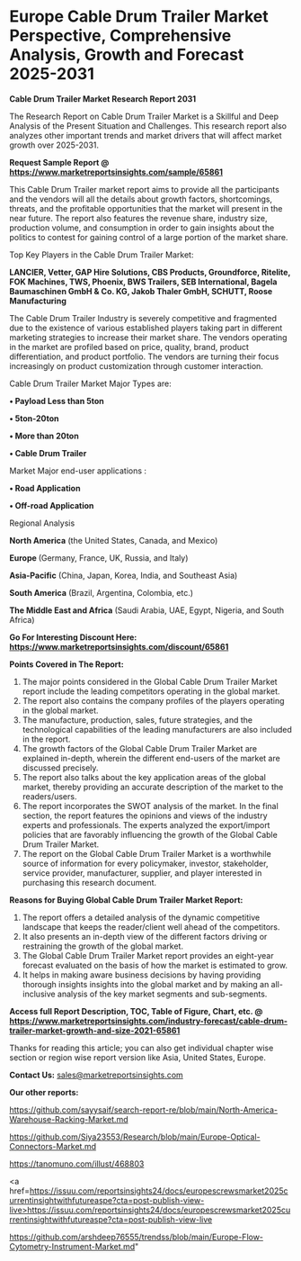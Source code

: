 # Europe Cable Drum Trailer Market Perspective, Comprehensive Analysis, Growth and Forecast 2025-2031

<strong>Cable Drum Trailer Market Research Report 2031</strong>

The Research Report on Cable Drum Trailer Market is a Skillful and Deep Analysis of the Present Situation and Challenges. This research report also analyzes other important trends and market drivers that will affect market growth over 2025-2031.

<strong>Request Sample Report @ <a href=https://www.marketreportsinsights.com/sample/65861>https://www.marketreportsinsights.com/sample/65861</a></strong>

This Cable Drum Trailer market report aims to provide all the participants and the vendors will all the details about growth factors, shortcomings, threats, and the profitable opportunities that the market will present in the near future. The report also features the revenue share, industry size, production volume, and consumption in order to gain insights about the politics to contest for gaining control of a large portion of the market share.

Top Key Players in the Cable Drum Trailer Market:

<strong>LANCIER, Vetter, GAP Hire Solutions, CBS Products, Groundforce, Ritelite, FOK Machines, TWS, Phoenix, BWS Trailers, SEB International, Bagela Baumaschinen GmbH & Co. KG, Jakob Thaler GmbH, SCHUTT, Roose Manufacturing</strong>

The Cable Drum Trailer Industry is severely competitive and fragmented due to the existence of various established players taking part in different marketing strategies to increase their market share. The vendors operating in the market are profiled based on price, quality, brand, product differentiation, and product portfolio. The vendors are turning their focus increasingly on product customization through customer interaction.

Cable Drum Trailer Market Major Types are:

<strong>• Payload Less than 5ton

• 5ton-20ton

• More than 20ton

• Cable Drum Trailer</strong>

Market Major end-user applications :

<strong>• Road Application

• Off-road Application</strong>

Regional Analysis

</u><strong><b>North America</b></strong> (the United States, Canada, and Mexico)

<strong><b>Europe </b></strong>(Germany, France, UK, Russia, and Italy)

<strong><b>Asia-Pacific</b></strong> (China, Japan, Korea, India, and Southeast Asia)

<strong><b>South America</b></strong> (Brazil, Argentina, Colombia, etc.)

<strong><b>The Middle East and Africa</b></strong> (Saudi Arabia, UAE, Egypt, Nigeria, and South Africa)

<strong>Go For Interesting Discount Here: <a href=https://www.marketreportsinsights.com/discount/65861>https://www.marketreportsinsights.com/discount/65861</a></strong>

<strong>Points Covered in The Report:</strong>
<ol>
  <li>The major points considered in the Global Cable Drum Trailer Market report include the leading competitors operating in the global market.</li>
  <li>The report also contains the company profiles of the players operating in the global market.</li>
  <li>The manufacture, production, sales, future strategies, and the technological capabilities of the leading manufacturers are also included in the report.</li>
  <li>The growth factors of the Global Cable Drum Trailer Market are explained in-depth, wherein the different end-users of the market are discussed precisely.</li>
  <li>The report also talks about the key application areas of the global market, thereby providing an accurate description of the market to the readers/users.</li>
  <li>The report incorporates the SWOT analysis of the market. In the final section, the report features the opinions and views of the industry experts and professionals. The experts analyzed the export/import policies that are favorably influencing the growth of the Global Cable Drum Trailer Market.</li>
  <li>The report on the Global Cable Drum Trailer Market is a worthwhile source of information for every policymaker, investor, stakeholder, service provider, manufacturer, supplier, and player interested in purchasing this research document.</li>
</ol>
<strong>Reasons for Buying Global Cable Drum Trailer Market Report:</strong>

<ol>
  <li>The report offers a detailed analysis of the dynamic competitive landscape that keeps the reader/client well ahead of the competitors.</li>
  <li>It also presents an in-depth view of the different factors driving or restraining the growth of the global market.</li>
  <li>The Global Cable Drum Trailer Market report provides an eight-year forecast evaluated on the basis of how the market is estimated to grow.</li>
  <li>It helps in making aware business decisions by having providing thorough insights insights into the global market and by making an all-inclusive analysis of the key market segments and sub-segments.</li>
</ol>
<strong>Access full Report Description, TOC, Table of Figure, Chart, etc. @ <a href=https://www.marketreportsinsights.com/industry-forecast/cable-drum-trailer-market-growth-and-size-2021-65861>https://www.marketreportsinsights.com/industry-forecast/cable-drum-trailer-market-growth-and-size-2021-65861</a></strong>


Thanks for reading this article; you can also get individual chapter wise section or region wise report version like Asia, United States, Europe.

<strong>Contact Us:</strong>
sales@marketreportsinsights.com

<strong>Our other reports:</strong>

<a href=https://github.com/sayysaif/search-report-re/blob/main/North-America-Warehouse-Racking-Market.md>https://github.com/sayysaif/search-report-re/blob/main/North-America-Warehouse-Racking-Market.md</a>

<a href=https://github.com/Siya23553/Research/blob/main/Europe-Optical-Connectors-Market.md>https://github.com/Siya23553/Research/blob/main/Europe-Optical-Connectors-Market.md</a>

<a href=https://tanomuno.com/illust/468803>https://tanomuno.com/illust/468803</a>

<a href=https://issuu.com/reportsinsights24/docs/europescrewsmarket2025currentinsightwithfutureaspe?cta=post-publish-view-live>https://issuu.com/reportsinsights24/docs/europescrewsmarket2025currentinsightwithfutureaspe?cta=post-publish-view-live</a>

<a href=https://github.com/arshdeep76555/trendss/blob/main/Europe-Flow-Cytometry-Instrument-Market.md>https://github.com/arshdeep76555/trendss/blob/main/Europe-Flow-Cytometry-Instrument-Market.md</a>"
